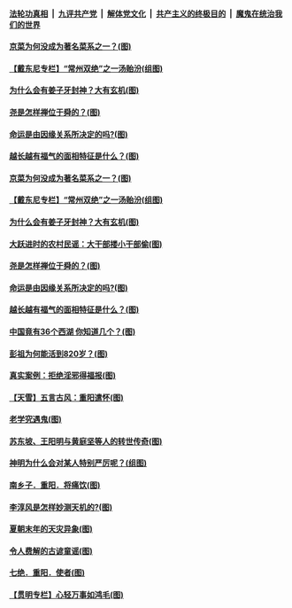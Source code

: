

####  [法轮功真相](../../../../basic/blob/master/README.md?t=10311331) &nbsp;|&nbsp; [九评共产党](../../../../9ping.md/blob/master/README.md?t=10311331) &nbsp;|&nbsp; [解体党文化](../../../../jtdwh.md/blob/master/README.md?t=10311331)  &nbsp;|&nbsp; [共产主义的终极目的](../../../../gczydzjmd.md/blob/master/README.md?t=10311331) &nbsp;|&nbsp; [魔鬼在统治我们的世界](../../../../mgztzwmdsj.md/blob/master/README.md?t=10311331) 

#### [京菜为何没成为著名菜系之一？(图)](../pages/p7/950686.md?t=10311331) 

#### [【戴东尼专栏】“常州双绝”之一汤贻汾(组图)](../pages/p7/943912.md?t=10311331) 

#### [为什么会有姜子牙封神？大有玄机(图)](../pages/p7/950845.md?t=10311331) 

#### [尧是怎样禅位于舜的？(图)](../pages/p7/950688.md?t=10311331) 

#### [命运是由因缘关系所决定的吗?(图)](../pages/p7/950681.md?t=10311331) 

#### [越长越有福气的面相特征是什么？(图)](../pages/p7/950262.md?t=10311331) 

#### [京菜为何没成为著名菜系之一？(图)](../pages/p7/950686.md?t=10311331) 

#### [【戴东尼专栏】“常州双绝”之一汤贻汾(组图)](../pages/p7/943912.md?t=10311331) 

#### [为什么会有姜子牙封神？大有玄机(图)](../pages/p7/950845.md?t=10311331) 

#### [大跃进时的农村民谣：大干部搂小干部偷(图)](../pages/p7/950683.md?t=10311331) 

#### [尧是怎样禅位于舜的？(图)](../pages/p7/950688.md?t=10311331) 

#### [命运是由因缘关系所决定的吗?(图)](../pages/p7/950681.md?t=10311331) 

#### [越长越有福气的面相特征是什么？(图)](../pages/p7/950262.md?t=10311331) 

#### [中国竟有36个西湖 你知道几个？(图)](../pages/p7/950707.md?t=10311331) 

#### [彭祖为何能活到820岁？(图)](../pages/p7/950572.md?t=10311331) 

#### [真实案例：拒绝淫邪得福报(图)](../pages/p7/950565.md?t=10311331) 

#### [【天雪】五言古风：重阳遣怀(图)](../pages/p7/950567.md?t=10311331) 

#### [老学究遇鬼(图)](../pages/p7/948976.md?t=10311331) 

#### [苏东坡、王阳明与黄庭坚等人的转世传奇(图)](../pages/p7/950551.md?t=10311331) 

#### [神明为什么会对某人特别严厉呢？(组图)](../pages/p7/911140.md?t=10311331) 

#### [南乡子．重阳．将痛饮(图)](../pages/p7/950353.md?t=10311331) 

#### [李淳风是怎样妙测天机的?(图)](../pages/p7/950522.md?t=10311331) 

#### [夏朝末年的天灾异象(图)](../pages/p7/950476.md?t=10311331) 

#### [令人费解的古谚童谣(图)](../pages/p7/950264.md?t=10311331) 

#### [七绝．重阳．使者(图)](../pages/p7/950352.md?t=10311331) 

#### [【贯明专栏】心轻万事如鸿毛(图)](../pages/p7/950037.md?t=10311331) 

